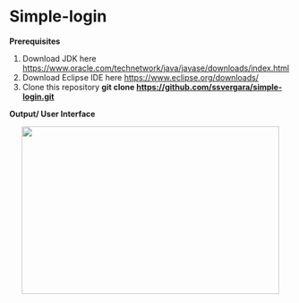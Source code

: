 # Simple-login

**Prerequisites**

1. Download JDK here https://www.oracle.com/technetwork/java/javase/downloads/index.html
2. Download Eclipse IDE here https://www.eclipse.org/downloads/
3. Clone this repository **git clone https://github.com/ssvergara/simple-login.git**

**Output/ User Interface**

<p align="center">
  <img width="460" height="300" src="https://user-images.githubusercontent.com/44419783/53928800-67c24d00-40c6-11e9-9ed0-d07924b0377e.PNG">
</p>
